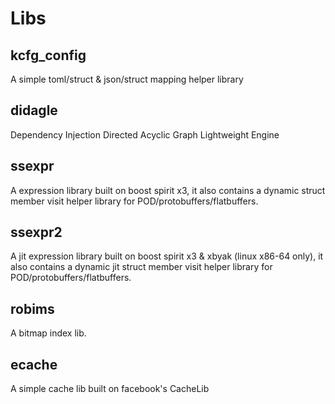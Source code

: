 # Libs

## kcfg_config
A simple toml/struct & json/struct mapping helper library

## didagle
Dependency Injection Directed Acyclic Graph Lightweight Engine

## ssexpr 
A expression library built on boost spirit x3, it also contains a dynamic struct member visit helper library for POD/protobuffers/flatbuffers.

## ssexpr2 
A jit expression library built on boost spirit x3 & xbyak (linux x86-64 only), it also contains a dynamic jit struct member visit helper library for POD/protobuffers/flatbuffers.

## robims
A bitmap index lib.

## ecache
A simple cache lib built on facebook's CacheLib






